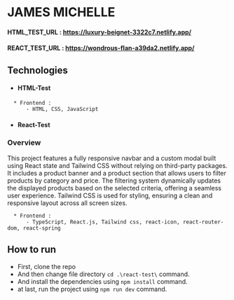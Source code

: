 # JAMES MICHELLE

#### HTML_TEST_URL : https://luxury-beignet-3322c7.netlify.app/

#### REACT_TEST_URL : https://wondrous-flan-a39da2.netlify.app/

## Technologies

- #### HTML-Test

```
  * Frontend :
      - HTML, CSS, JavaScript
```

- #### React-Test

### Overview

This project features a fully responsive navbar and a custom modal built using React state and Tailwind CSS without relying on third-party packages. It includes a product banner and a product section that allows users to filter products by category and price. The filtering system dynamically updates the displayed products based on the selected criteria, offering a seamless user experience. Tailwind CSS is used for styling, ensuring a clean and responsive layout across all screen sizes.

```
  * Frontend :
      - TypeScript, React.js, Tailwind css, react-icon, react-router-dom, react-spring
```

## How to run

- First, clone the repo
- And then change file directory `cd .\react-test\` command.
- And install the dependencies using `npm install` command.
- at last, run the project using `npm run dev` command.
